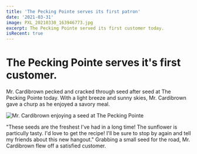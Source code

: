 ```yaml
---
title: 'The Pecking Pointe serves its first patron'
date: '2021-03-31'
image: PXL_20210330_163946773.jpg
excerpt: The Pecking Pointe served its first customer today.
isRecent: true
---
```


# The Pecking Pointe serves it's first customer.

Mr. Cardibrown pecked and cracked through seed after seed at The Pecking Pointe today. With a light breeze and sunny skies, Mr. Cardibrown gave a churp as he enjoyed a savory meal.

![Mr. Cardibrown enjoying a seed at The Pecking Pointe](PXL_20210330_163946773.jpg)

"These seeds are the freshest I've had in a long time! The sunflower is particully tasty. I'd love to get the recipe! I'll be sure to stop by again and tell my friends about this new hangout." Grabbing a small seed for the road, Mr. Cardibrown flew off a satisfied customer.
